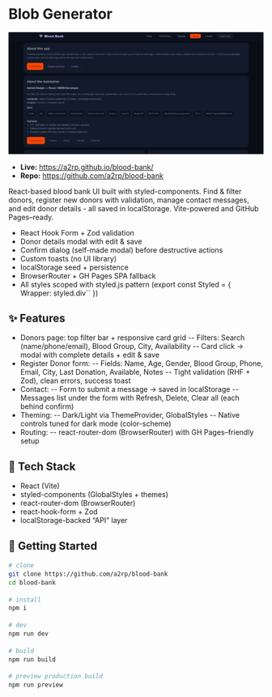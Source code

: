 # Blob Generator

![alt text](image-1.png)

-   **Live:** https://a2rp.github.io/blood-bank/
-   **Repo:** https://github.com/a2rp/blood-bank

React-based blood bank UI built with styled-components.
Find & filter donors, register new donors with validation, manage contact messages, and edit donor details -
all saved in localStorage. Vite-powered and GitHub Pages–ready.

-   React Hook Form + Zod validation
-   Donor details modal with edit & save
-   Confirm dialog (self-made modal) before destructive actions
-   Custom toasts (no UI library)
-   localStorage seed + persistence
-   BrowserRouter + GH Pages SPA fallback
-   All styles scoped with styled.js pattern (export const Styled = { Wrapper: styled.div`` })

## ✨ Features

-   Donors page: top filter bar + responsive card grid
    -- Filters: Search (name/phone/email), Blood Group, City, Availability
    -- Card click → modal with complete details + edit & save
-   Register Donor form:
    -- Fields: Name, Age, Gender, Blood Group, Phone, Email, City, Last Donation, Available, Notes
    -- Tight validation (RHF + Zod), clean errors, success toast
-   Contact:
    -- Form to submit a message → saved in localStorage
    -- Messages list under the form with Refresh, Delete, Clear all (each behind confirm)
-   Theming:
    -- Dark/Light via ThemeProvider, GlobalStyles
    -- Native controls tuned for dark mode (color-scheme)
-   Routing:
    -- react-router-dom (BrowserRouter) with GH Pages–friendly setup

## 🧱 Tech Stack

-   React (Vite)
-   styled-components (GlobalStyles + themes)
-   react-router-dom (BrowserRouter)
-   react-hook-form + Zod
-   localStorage-backed “API” layer

## 🚀 Getting Started

```bash
# clone
git clone https://github.com/a2rp/blood-bank
cd blood-bank

# install
npm i

# dev
npm run dev

# build
npm run build

# preview production build
npm run preview
```
